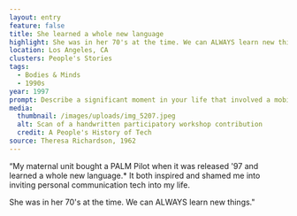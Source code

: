 ```yaml
---
layout: entry
feature: false
title: She learned a whole new language
highlight: She was in her 70's at the time. We can ALWAYS learn new things.
location: Los Angeles, CA
clusters: People's Stories
tags:
  - Bodies & Minds
  - 1990s
year: 1997
prompt: Describe a significant moment in your life that involved a mobile phone.
media:
  thumbnail: /images/uploads/img_5207.jpeg
  alt: Scan of a handwritten participatory workshop contribution
  credit: A People's History of Tech
source: Theresa Richardson, 1962
---
```

“My maternal unit bought a PALM Pilot when it was released '97 and learned a whole new language.* It both inspired and shamed me into inviting personal communication tech into my life.

She was in her 70's at the time. We can ALWAYS learn new things."
